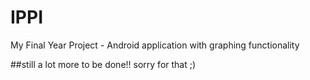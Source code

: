 # IPPI
My Final Year Project - Android application with graphing functionality

##still a lot more to be done!! sorry for that ;)
